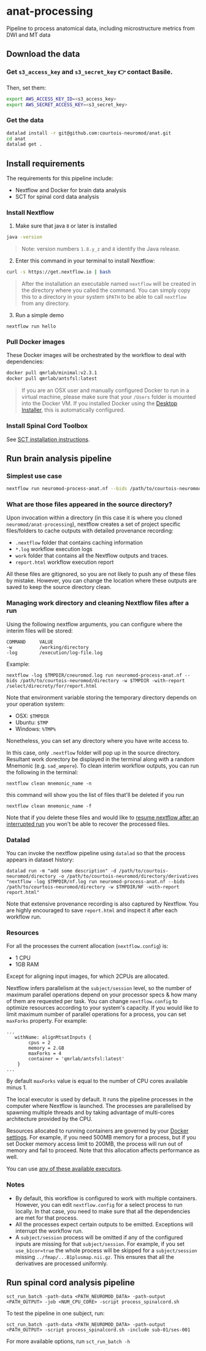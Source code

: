 # anat-processing
Pipeline to process anatomical data, including microstructure metrics from DWI and MT data

## Download the data

### Get `s3_access_key` and `s3_secret_key` 👉 contact Basile.
Then, set them:
```bash
export AWS_ACCESS_KEY_ID=<s3_access_key>
export AWS_SECRET_ACCESS_KEY=<s3_secret_key>
```

### Get the data
```bash
datalad install -r git@github.com:courtois-neuromod/anat.git
cd anat
datalad get .
```

## Install requirements

The requirements for this pipeline include:
- Nextflow and Docker for brain data analysis
- SCT for spinal cord data analysis

### Install Nextflow
1. Make sure that java `8` or later is installed
```bash
java -version
```
> Note: version numbers `1.8.y_z` and `8` identify the Java release.

2. Enter this command in your terminal to install Nextflow:
```bash
curl -s https://get.nextflow.io | bash
```
> After the installation an executable named `nextflow` will be created in the directory where you called the command. You can simply copy this to a directory in your system `$PATH` to be able to call `nextflow` from any directory. 

3. Run a simple demo 
```
nextflow run hello
```

### Pull Docker images
These Docker images will be orchestrated by the workflow to deal with dependencies:

```bash
docker pull qmrlab/minimal:v2.3.1
docker pull qmrlab/antsfsl:latest
```

> If you are an OSX user and manually configured Docker to run in a virtual machine, please make sure that your `/Users` folder is mounted into the Docker VM. If you installed Docker using the [Desktop Installer](https://docs.docker.com/docker-for-mac/install/), this is automatically configured. 

### Install Spinal Cord Toolbox

See [SCT installation instructions](https://spinalcordtoolbox.com/en/latest/user_section/installation.html). 


## Run brain analysis pipeline

### Simplest use case

```bash
nextflow run neuromod-process-anat.nf --bids /path/to/courtois-neuromod/directory -with-report report.html
```

### What are those files appeared in the source directory? 

Upon invocation within a directory (in this case it is where you cloned `neuromod/anat-processing`), nextflow creates a 
set of project specific files/folders to cache outputs with detailed provenance recording: 

- `.nextflow` folder that contains caching information 
- `*.log` workflow execution logs 
- `work` folder that contains all the Nextflow outputs and traces. 
- `report.html` workflow execution report 

All these files are gitignored, so you are not likely to push any of these files by mistake. However, you can change the location 
where these outputs are saved to keep the source directory clean.

### Managing work directory and cleaning Nextflow files after a run

Using the following nextflow arguments, you can configure where the interim files will be stored:

```
COMMAND     VALUE
-w          /working/directory
-log        /execution/log-file.log
```

Example: 

```
nextflow -log $TMPDIR/cneuromod.log run neuromod-process-anat.nf --bids /path/to/courtois-neuromod/directory -w $TMPDIR -with-report /select/direcroty/for/report.html
```

Note that environment variable storing the temporary directory depends on your operation system:
- OSX:      `$TMPDIR`
- Ubuntu:   `$TMP`
- Windows:  `%TMP%`

Nonetheless, you can set any directory where you have write access to. 

In this case, only `.nextflow` folder will pop up in the source directory. Resultant work dorectory  be displayed in the 
terminal along with a random Mnemonic (e.g. `sad_ampere`). To clean interim workflow outputs, you can run the following 
in the terminal:

```
nextflow clean mnemonic_name -n
```

this command will show you the list of files that'll be deleted if you run

```
nextflow clean mnemonic_name -f
```

Note that if you delete these files and would like to [resume nextflow after an interrupted run](https://www.nextflow.io/blog/2019/demystifying-nextflow-resume.html) you won't be able to 
recover the processed files. 

### Datalad 

You can invoke the nextflow pipeline using `datalad` so that the process appears in dataset history:

```
datalad run -m "add some description" -d /path/to/courtois-neuromod/directory -o /path/to/courtois-neuromod/directory/derivatives "nextflow -log $TMPDIR/nf.log run neuromod-process-anat.nf --bids /path/to/courtois-neuromod/directory -w $TMPDIR/NF -with-report report.html"
```

Note that extensive provenance recording is also captured by Nextflow. You are highly encouraged to save `report.html` and inspect it after each workflow run.

### Resources 

For all the processes the current allocation (`nextflow.config`) is: 

- 1 CPU
- 1GB RAM

Except for aligning input images, for which 2CPUs are allocated. 

Nextflow infers parallelism at the `subject/session` level, so the number of maximum parallel operations depend on 
your processor specs & how many of them are requested per task. You can change `nextflow.config` to optimize resources 
according to your system's capacity. If you would like to limit maximum number of parallel operations for a process, 
you can set `maxForks` property. For example:  

```
...
   withName: alignMtsatInputs {
        cpus = 2
        memory = 2.GB
        maxForks = 4
        container = 'qmrlab/antsfsl:latest'
    }
...
```

By default `maxForks` value is equal to the number of CPU cores available minus 1. 

The local executor is used by default. It runs the pipeline processes in the computer where Nextflow is launched. The processes are 
parallelised by spawning multiple threads and by taking advantage of multi-cores architecture provided by the CPU.

Resources allocated to running containers are governed by your [Docker settings](https://docs.docker.com/config/containers/resource_constraints/). For example, if you need 500MB memory for a process, but if you set Docker memory access limit to 200MB, the process will run 
out of memory and fail to proceed. Note that this allocation affects performance as well.

You can use [any of these available executors](https://www.nextflow.io/docs/latest/executor.html).

### Notes 

- By default, this workflow is configured to work with multiple containers. However, you can edit `nextflow.config` for a select 
process to run locally. In that case, you need to make sure that all the dependencies are met for that process.
- All the processes expect certain outputs to be emitted. Exceptions will interrupt the workflow run. 
- A `subject/session` process will be omitted if any of the configured inputs are missing for that `subject/session`. For example, 
if you set `use_b1cor=true` the whole process will be skipped for a `subject/session` missing `../fmap/...B1plusmap.nii.gz`. This ensures that 
all the derivatives are processed uniformly.

## Run spinal cord analysis pipeline

```
sct_run_batch -path-data <PATH_NEUROMOD_DATA> -path-output <PATH_OUTPUT> -job <NUM_CPU_CORE> -script process_spinalcord.sh
```

To test the pipeline in one subject, run:
```
sct_run_batch -path-data <PATH_NEUROMOD_DATA> -path-output <PATH_OUTPUT> -script process_spinalcord.sh -include sub-01/ses-001
```

For more available options, run `sct_run_batch -h`
